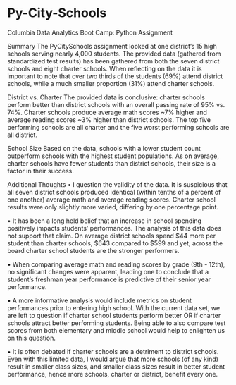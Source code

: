 # Py-City-Schools
Columbia Data Analytics Boot Camp: Python Assignment


Summary
The PyCitySchools assignment looked at one district’s 15 high schools serving nearly 4,000 students. 
The provided data (gathered from standardized test results) has been gathered from both the seven district schools and eight charter schools. When reflecting on the data it is important to note that over two thirds of the students (69%) attend district schools, while a much smaller proportion (31%) attend charter schools.

District vs. Charter
The provided data is conclusive: charter schools perform better than district schools with an overall passing rate of 95% vs. 74%. Charter schools produce average math scores ~7% higher and average reading scores ~3% higher than district schools.
The top five performing schools are all charter and the five worst performing schools are all district.

School Size
Based on the data, schools with a lower student count outperform schools with the highest student populations. As on average, charter schools have fewer students than district schools, their size is a factor in their success. 

Additional Thoughts
• I question the validity of the data. It is suspicious that all seven district schools produced identical (within tenths of a percent of one another) average math and average reading scores. Charter school results were only slightly more varied, differing by one percentage point.

• It has been a long held belief that an increase in school spending positively impacts students’ performances. The analysis of this data does not support that claim. On average district schools spend $44 more per student than charter schools, $643 compared to $599 and yet, across the board charter school students are the stronger performers.

• When comparing average math and reading scores by grade (9th - 12th), no significant changes were apparent, leading one to conclude that a student’s freshman year performance is predictive of their senior year performance.

• A more informative analysis would include metrics on student performances prior to entering high school. With the current data set, we are left to question if charter school students perform better OR if charter schools attract better performing students. Being able to also compare test scores from both elementary and middle school would help to enlighten us on this question.

• It is often debated if charter schools are a detriment to district schools. Even with this limited data, I would argue that more schools (of any kind) result in smaller class sizes, and smaller class sizes result in better student performance, hence more schools, charter or district, benefit every one.
